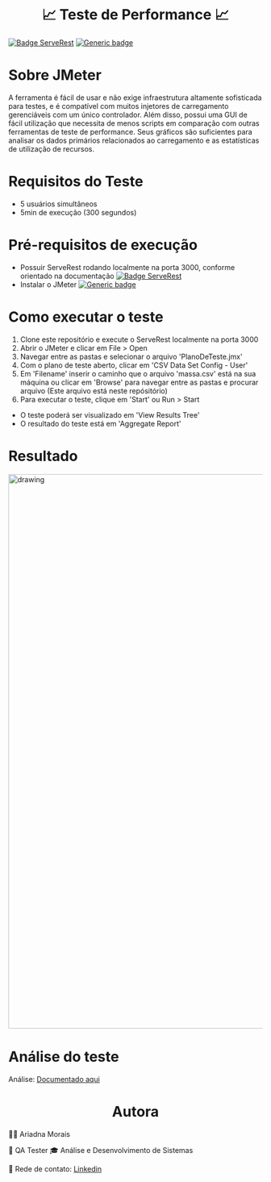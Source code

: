 <h1 align="center">📈 Teste de Performance 📈</h1>

[![Badge ServeRest](https://img.shields.io/badge/API-ServeRest-green)](https://github.com/ServeRest/ServeRest/)
[![Generic badge](https://img.shields.io/badge/JMeter-v5.5-green.svg)](https://jmeter.apache.org/usermanual/get-started.html)

<h1>Sobre JMeter</h1>
A ferramenta é fácil de usar e não exige infraestrutura altamente sofisticada para testes, e é compatível com muitos injetores de carregamento gerenciáveis com um único controlador. Além disso, possui uma GUI de fácil utilização que necessita de menos scripts em comparação com outras ferramentas de teste de performance. Seus gráficos são suficientes para analisar os dados primários relacionados ao carregamento e as estatísticas de utilização de recursos.

<h1>Requisitos do Teste</h1>

- 5 usuários simultâneos
- 5min de execução (300 segundos)

<h1>Pré-requisitos de execução</h1>

- Possuir ServeRest rodando localmente na porta 3000, conforme orientado na documentação [![Badge ServeRest](https://img.shields.io/badge/API-ServeRest-blue)](https://github.com/ServeRest/ServeRest/#teste-de-carga)
- Instalar o JMeter [![Generic badge](https://img.shields.io/badge/JMeter-v5.5-blue.svg)](https://jmeter.apache.org/usermanual/get-started.html)

<h1>Como executar o teste</h1>

1. Clone este repositório e execute o ServeRest localmente na porta 3000
2. Abrir o JMeter e clicar em File > Open
3. Navegar entre as pastas e selecionar o arquivo 'PlanoDeTeste.jmx'
4. Com o plano de teste aberto, clicar em 'CSV Data Set Config - User'
5. Em 'Filename' inserir o caminho que o arquivo 'massa.csv' está na sua máquina ou clicar em 'Browse' para navegar entre as pastas e procurar arquivo (Este arquivo está neste repósitório)
6. Para executar o teste, clique em 'Start' ou Run > Start

  - O teste poderá ser visualizado em 'View Results Tree'
  - O resultado do teste está em 'Aggregate Report'

<h1>Resultado</h1>

<img src="https://user-images.githubusercontent.com/49946466/199149174-98496c20-eba8-4914-b83d-6c05936d97e4.png" alt="drawing" width="1100"/>

<h1>Análise do teste</h1>

Análise: [Documentado aqui](https://sepia-thought-308.notion.site/Teste-de-Performance-ServeRest-958b80bf509e489dbb04cac9fda65af9)


<h1 align="center"> Autora </h1>

🥷🏼 Ariadna Morais

💼 QA Tester
🎓 Análise e Desenvolvimento de Sistemas

📲 Rede de contato:
[Linkedin](https://www.linkedin.com/in/ariadna-patricio-morais/)
